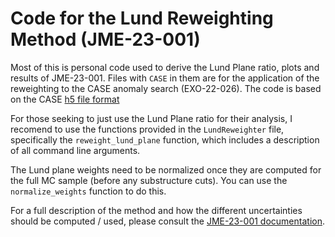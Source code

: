 # Code for the Lund Reweighting Method (JME-23-001)

Most of this is personal code used to derive the Lund Plane ratio, plots and results of
JME-23-001.
Files with `CASE` in them are for the application of the reweighting to the
CASE anomaly search (EXO-22-026). 
The code is based on the CASE [h5 file format](https://github.com/case-team/CASEUtils/tree/master/H5_maker)

For those seeking to just use the Lund Plane ratio for their analysis,
I recomend to use the functions provided in the `LundReweighter` file,
specifically the `reweight_lund_plane` function, which includes
a description of all command line arguments.

The Lund plane weights need to be normalized once they are computed for the
full MC sample (before any substructure cuts).
You can use the `normalize_weights` function to do this.

For a full description of the method and how the different uncertainties should be computed / used,
    please consult the [JME-23-001 documentation](https://cms.cern.ch/iCMS/analysisadmin/cadilines?id=2660&ancode=JME-23-001&tp=an&line=JME-23-001). 
    



